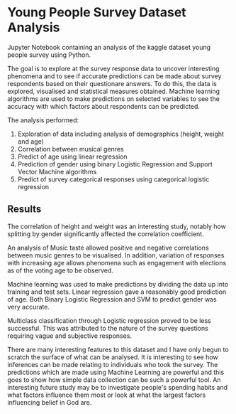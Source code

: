 # Young People Survey Dataset Analysis

Jupyter Notebook containing an analysis of the kaggle dataset young people survey using Python.

The goal is to explore at the survey response data to uncover interesting phenomena and to see if accurate predictions can be made about survey respondents based on their questionare answers. To do this, the data is explored, visualised and statistical measures obtained. Machine learning algorithms are used to make predictions on selected variables to see the accuracy with which factors about respondents can be predicted.

The analysis performed:
1. Exploration of data including analysis of demographics (height, weight and age) 
2. Correlation between musical genres
3. Predict of age using linear regression
4. Prediction of gender using binary Logistic Regression and Support Vector Machine algorithms
5. Predict of survey categorical responses using categorical logistic regression


## Results

The correlation of height and weight was an interesting study, notably how splitting by gender significantly affected the correlation coefficient.

An analysis of Music taste allowed positive and negative correlations between music genres to be visualised. In addition, variation of responses with increasing age allows phenomena such as engagement with elections as of the voting age to be observed.

Machine learning was used to make predictions by dividing the data up into training and test sets. Linear regression gave a reasonably good prediction of age. Both Binary Logistic Regression and SVM to predict gender was very accurate.

Multiclass classification through Logistic regression proved to be less successful. This was attributed to the nature of the survey questions requiring vague and subjective responses.

There are many interesting features to this dataset and I have only begun to scratch the surface of what can be analysed. It is interesting to see how inferences can be made relating to individuals who took the survey. The predictions which are made using Machine Learning are powerful and this goes to show how simple data collection can be such a powerful tool. An interesting future study may be to investigate people's spending habits and what factors influence them most or look at what the largest factors influencing belief in God are.
